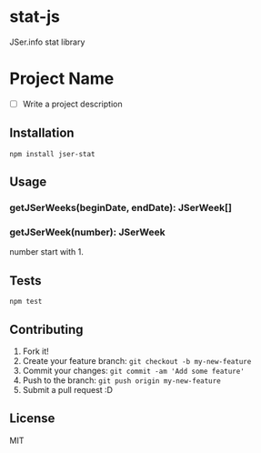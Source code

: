 # stat-js

JSer.info stat library

# Project Name

- [ ] Write a project description

## Installation

    npm install jser-stat


## Usage


### getJSerWeeks(beginDate, endDate): JSerWeek[]


### getJSerWeek(number): JSerWeek

number start with 1.

## Tests

    npm test

## Contributing

1. Fork it!
2. Create your feature branch: `git checkout -b my-new-feature`
3. Commit your changes: `git commit -am 'Add some feature'`
4. Push to the branch: `git push origin my-new-feature`
5. Submit a pull request :D

## License

MIT
